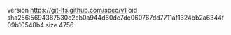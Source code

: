 version https://git-lfs.github.com/spec/v1
oid sha256:5694387530c2eb0a944d60dc7de060767dd7711af1324bb2a6344f09b10548b4
size 4756
